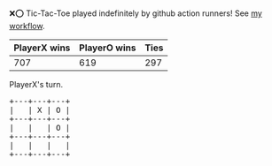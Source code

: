 :x::o: Tic-Tac-Toe played indefinitely by github action runners! See [my workflow](.github/workflows/play.yaml).

|PlayerX wins|PlayerO wins|Ties|
|-|-|-|
|707|619|297|

PlayerX's turn.

<pre>
+---+---+---+
|   | X | O |
+---+---+---+
|   |   | O |
+---+---+---+
|   |   |   |
+---+---+---+
</pre>
